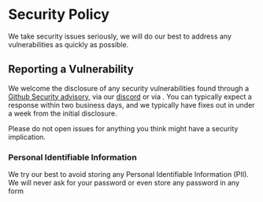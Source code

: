 # Security Policy

We take security issues seriously, we will do our best to address any vulnerabilities as quickly as possible. 

## Reporting a Vulnerability

We welcome the disclosure of any security vulnerabilities found through a [Github Security advisory][githubSecurityAdvisory], via our [discord][discord] or via <!--@include: ../docs/contact.md{1,1}-->. You can typically expect a 
response within two business days, and we typically have fixes out in under a week from the initial disclosure.

Please do not open issues for anything you think might have a security implication.

### Personal Identifiable Information
We try our best to avoid storing any Personal Identifiable Information (PII). We will never ask for your password or even store any password in any form


<!-- Links used in the page -->
[githubSecurityAdvisory]: https://github.com/NMSUD/Form/security/advisories
[discord]: https://discord.gg/jQrNeWeTwR
